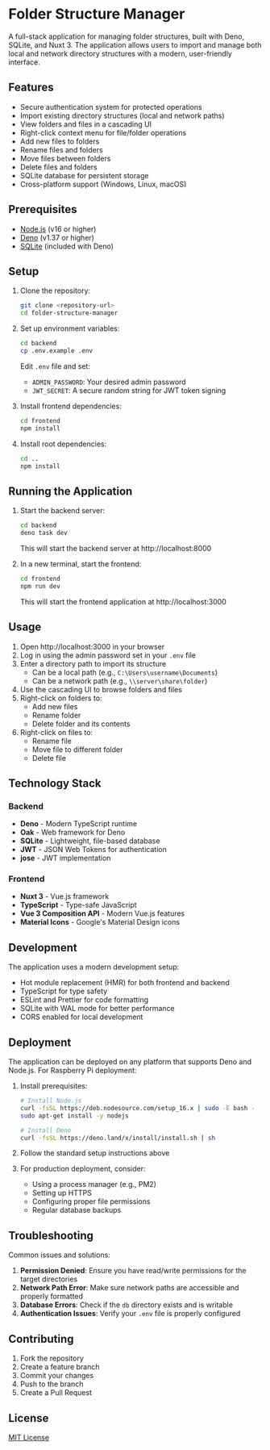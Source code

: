 # Folder Structure Manager

A full-stack application for managing folder structures, built with Deno, SQLite, and Nuxt 3. The application allows users to import and manage both local and network directory structures with a modern, user-friendly interface.

## Features

- Secure authentication system for protected operations
- Import existing directory structures (local and network paths)
- View folders and files in a cascading UI
- Right-click context menu for file/folder operations
- Add new files to folders
- Rename files and folders
- Move files between folders
- Delete files and folders
- SQLite database for persistent storage
- Cross-platform support (Windows, Linux, macOS)

## Prerequisites

- [Node.js](https://nodejs.org/) (v16 or higher)
- [Deno](https://deno.land/) (v1.37 or higher)
- [SQLite](https://www.sqlite.org/) (included with Deno)

## Setup

1. Clone the repository:
   ```bash
   git clone <repository-url>
   cd folder-structure-manager
   ```

2. Set up environment variables:
   ```bash
   cd backend
   cp .env.example .env
   ```
   Edit `.env` file and set:
   - `ADMIN_PASSWORD`: Your desired admin password
   - `JWT_SECRET`: A secure random string for JWT token signing

3. Install frontend dependencies:
   ```bash
   cd frontend
   npm install
   ```

4. Install root dependencies:
   ```bash
   cd ..
   npm install
   ```

## Running the Application

1. Start the backend server:
   ```bash
   cd backend
   deno task dev
   ```
   This will start the backend server at http://localhost:8000

2. In a new terminal, start the frontend:
   ```bash
   cd frontend
   npm run dev
   ```
   This will start the frontend application at http://localhost:3000

## Usage

1. Open http://localhost:3000 in your browser
2. Log in using the admin password set in your `.env` file
3. Enter a directory path to import its structure
   - Can be a local path (e.g., `C:\Users\username\Documents`)
   - Can be a network path (e.g., `\\server\share\folder`)
4. Use the cascading UI to browse folders and files
5. Right-click on folders to:
   - Add new files
   - Rename folder
   - Delete folder and its contents
6. Right-click on files to:
   - Rename file
   - Move file to different folder
   - Delete file

## Technology Stack

### Backend
- **Deno** - Modern TypeScript runtime
- **Oak** - Web framework for Deno
- **SQLite** - Lightweight, file-based database
- **JWT** - JSON Web Tokens for authentication
- **jose** - JWT implementation

### Frontend
- **Nuxt 3** - Vue.js framework
- **TypeScript** - Type-safe JavaScript
- **Vue 3 Composition API** - Modern Vue.js features
- **Material Icons** - Google's Material Design icons

## Development

The application uses a modern development setup:
- Hot module replacement (HMR) for both frontend and backend
- TypeScript for type safety
- ESLint and Prettier for code formatting
- SQLite with WAL mode for better performance
- CORS enabled for local development

## Deployment

The application can be deployed on any platform that supports Deno and Node.js. For Raspberry Pi deployment:

1. Install prerequisites:
   ```bash
   # Install Node.js
   curl -fsSL https://deb.nodesource.com/setup_16.x | sudo -E bash -
   sudo apt-get install -y nodejs

   # Install Deno
   curl -fsSL https://deno.land/x/install/install.sh | sh
   ```

2. Follow the standard setup instructions above

3. For production deployment, consider:
   - Using a process manager (e.g., PM2)
   - Setting up HTTPS
   - Configuring proper file permissions
   - Regular database backups

## Troubleshooting

Common issues and solutions:

1. **Permission Denied**: Ensure you have read/write permissions for the target directories
2. **Network Path Error**: Make sure network paths are accessible and properly formatted
3. **Database Errors**: Check if the `db` directory exists and is writable
4. **Authentication Issues**: Verify your `.env` file is properly configured

## Contributing

1. Fork the repository
2. Create a feature branch
3. Commit your changes
4. Push to the branch
5. Create a Pull Request

## License

[MIT License](LICENSE)
